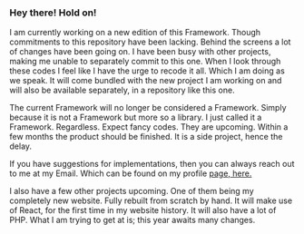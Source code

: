 <h3> Hey there! Hold on! </h1>
<p> I am currently working on a new edition of this Framework. Though commitments to this repository have been lacking. Behind the screens a lot of changes have been going on. I have been busy with other projects, making me unable to separately commit to this one. When I look through these codes I feel like I have the urge to recode it all. Which I am doing as we speak. It will come bundled with the new project I am working on and will also be available separately, in a repository like this one. </p>
<p>
The current Framework will no longer be considered a Framework. Simply because it is not a Framework but more so a library. I just called it a Framework. Regardless. Expect fancy codes. They are upcoming. Within a few months the product should be finished. It is a side project, hence the delay.
</p>
<p>
If you have suggestions for implementations, then you can always reach out to me at my Email. Which can be found on my profile <a href="https://github.com/VoyantCoder"> page, here. </a>
</p>
<p>
I also have a few other projects upcoming. One of them being my completely new website. Fully rebuilt from scratch by hand. It will make use of React, for the first time in my website history. It will also have a lot of PHP. What I am trying to get at is; this year awaits many changes. 
</p>